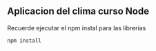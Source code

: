 ## Aplicacion del clima curso Node


Recuerde ejecutar el npm instal para las librerias

```
npm install
```